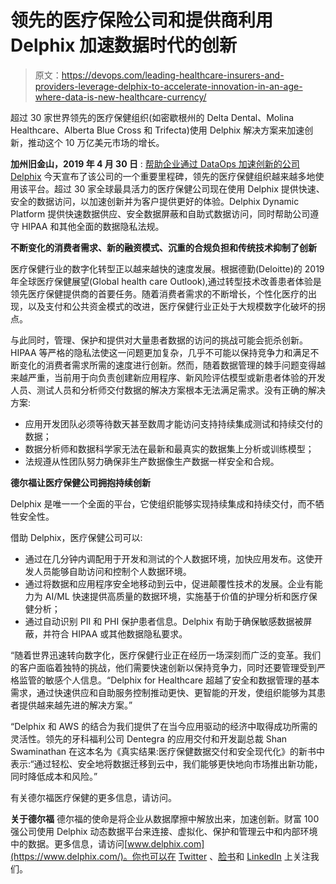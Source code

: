 # 领先的医疗保险公司和提供商利用 Delphix 加速数据时代的创新

> 原文：<https://devops.com/leading-healthcare-insurers-and-providers-leverage-delphix-to-accelerate-innovation-in-an-age-where-data-is-new-healthcare-currency/>

超过 30 家世界领先的医疗保健组织(如密歇根州的 Delta Dental、Molina Healthcare、Alberta Blue Cross 和 Trifecta)使用 Delphix 解决方案来加速创新，推动这个 10 万亿美元市场的增长。

**加州旧金山，2019 年 4 月 30 日** : [帮助企业通过 DataOps 加速创新的公司 Delphix](https://www.delphix.com/) 今天宣布了该公司的一个重要里程碑，领先的医疗保健组织越来越多地使用该平台。超过 30 家全球最具活力的医疗保健公司现在使用 Delphix 提供快速、安全的数据访问，以加速创新并为客户提供更好的体验。Delphix Dynamic Platform 提供快速数据供应、安全数据屏蔽和自助式数据访问，同时帮助公司遵守 HIPAA 和其他全面的数据隐私法规。

**不断变化的消费者需求、新的融资模式、沉重的合规负担和传统技术抑制了创新**

医疗保健行业的数字化转型正以越来越快的速度发展。根据德勤(Deloitte)的 2019 年全球医疗保健展望(Global health care Outlook),通过转型技术改善患者体验是领先医疗保健提供商的首要任务。随着消费者需求的不断增长，个性化医疗的出现，以及支付和公共资金模式的改进，医疗保健行业正处于大规模数字化破坏的拐点。

与此同时，管理、保护和提供对大量患者数据的访问的挑战可能会扼杀创新。HIPAA 等严格的隐私法使这一问题更加复杂，几乎不可能以保持竞争力和满足不断变化的消费者需求所需的速度进行创新。然而，随着数据管理的棘手问题变得越来越严重，当前用于向负责创建新应用程序、新风险评估模型或新患者体验的开发人员、测试人员和分析师交付数据的解决方案根本无法满足需求。没有正确的解决方案:

*   应用开发团队必须等待数天甚至数周才能访问支持持续集成测试和持续交付的数据；
*   数据分析师和数据科学家无法在最新和最真实的数据集上分析或训练模型；
*   法规遵从性团队努力确保非生产数据像生产数据一样安全和合规。

**德尔福让医疗保健公司拥抱持续创新**

Delphix 是唯一一个全面的平台，它使组织能够实现持续集成和持续交付，而不牺牲安全性。

借助 Delphix，医疗保健公司可以:

*   通过在几分钟内调配用于开发和测试的个人数据环境，加快应用发布。这使开发人员能够自助访问和控制个人数据环境。
*   通过将数据和应用程序安全地移动到云中，促进颠覆性技术的发展。企业有能力为 AI/ML 快速提供高质量的数据环境，实施基于价值的护理分析和医疗保健分析；
*   通过自动识别 PII 和 PHI 保护患者信息。Delphix 有助于确保敏感数据被屏蔽，并符合 HIPAA 或其他数据隐私要求。

“随着世界迅速转向数字化，医疗保健行业正在经历一场深刻而广泛的变革。我们的客户面临着独特的挑战，他们需要快速创新以保持竞争力，同时还要管理受到严格监管的敏感个人信息。“Delphix for Healthcare 超越了安全和数据管理的基本需求，通过快速供应和自助服务控制推动更快、更智能的开发，使组织能够为其患者提供越来越先进的解决方案。”

“Delphix 和 AWS 的结合为我们提供了在当今应用驱动的经济中取得成功所需的灵活性。领先的牙科福利公司 Dentegra 的应用交付和开发副总裁 Shan Swaminathan 在这本名为《真实结果:医疗保健数据交付和安全现代化》的新书中表示:“通过轻松、安全地将数据迁移到云中，我们能够更快地向市场推出新功能，同时降低成本和风险。”

有关德尔福医疗保健的更多信息，请访问。

**关于德尔福**
德尔福的使命是将企业从数据摩擦中解放出来，加速创新。财富 100 强公司使用 Delphix 动态数据平台来连接、虚拟化、保护和管理云中和内部环境中的数据。更多信息，请访问[www.delphix.com](https://www.delphix.com/)。你也可以在 [Twitter](https://twitter.com/delphix) 、[脸书](https://www.facebook.com/DelphixCorp)和 [LinkedIn](https://www.linkedin.com/company/delphix) 上关注我们。